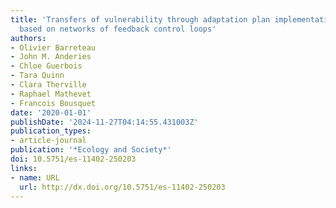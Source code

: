 ```yaml
---
title: 'Transfers of vulnerability through adaptation plan implementation: an analysis
  based on networks of feedback control loops'
authors:
- Olivier Barreteau
- John M. Anderies
- Chloe Guerbois
- Tara Quinn
- Clara Therville
- Raphael Mathevet
- Francois Bousquet
date: '2020-01-01'
publishDate: '2024-11-27T04:14:55.431003Z'
publication_types:
- article-journal
publication: '*Ecology and Society*'
doi: 10.5751/es-11402-250203
links:
- name: URL
  url: http://dx.doi.org/10.5751/es-11402-250203
---
```


